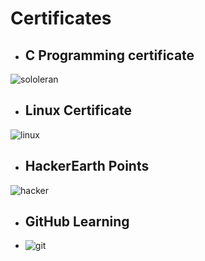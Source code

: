 # Certificates

- ## C Programming certificate
 ![sololeran](https://user-images.githubusercontent.com/98951784/156405515-845d9015-3a5c-4efa-ba4e-b4a8d96d8c52.png)
 
 
 - ## Linux Certificate
![linux](https://user-images.githubusercontent.com/98951784/156406001-120698b8-4169-48a8-97cf-11b969d68b1c.png)


- ## HackerEarth Points

![hacker](https://user-images.githubusercontent.com/98951784/156422039-b6a2210e-d271-4720-b85a-921ca5403355.png)

- ## GitHub Learning
- ![git](https://user-images.githubusercontent.com/98951784/156422404-98a77270-a989-40cc-ba98-f8aae3dda121.png)



